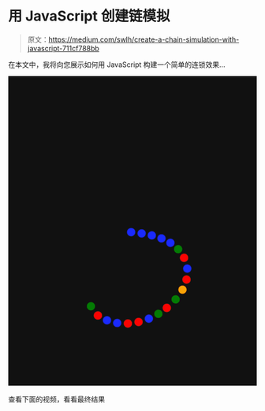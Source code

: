 # 用 JavaScript 创建链模拟

> 原文：<https://medium.com/swlh/create-a-chain-simulation-with-javascript-711cf788bb>

在本文中，我将向您展示如何用 JavaScript 构建一个简单的连锁效果…

![](img/9b966cec16efa492ecc06134cb9fc920.png)

查看下面的视频，看看最终结果